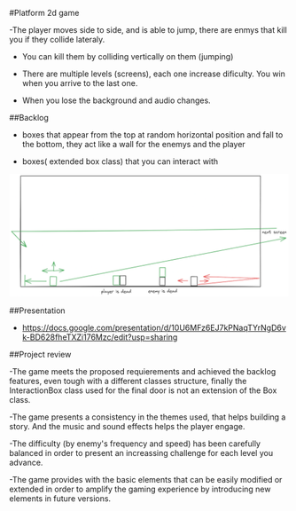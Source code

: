 #Platform 2d game

-The player moves side to side, and is able to jump, there are enmys that kill you if they collide lateraly.

- You can kill them by colliding vertically on them (jumping)

- There are multiple levels (screens), each one increase dificulty. You win when you arrive to the last one.

- When you lose the background and audio changes.


##Backlog

- boxes that appear from the top at random horizontal position and fall to the bottom, they act like a wall for the enemys and the player

- boxes( extended box class) that you can interact with

![game desing scheme](./img/game-design.png)

##Presentation

- https://docs.google.com/presentation/d/10U6MFz6EJ7kPNaqTYrNgD6vk-BD628fheTXZi176Mzc/edit?usp=sharing

##Project review

-The game meets the proposed requierements and achieved the backlog features, even tough with a different classes structure, finally the InteractionBox class used for the final door is not an extension of the Box class.

-The game presents a consistency in the themes used, that helps building a story. And the music and sound effects helps the player engage.

-The difficulty (by enemy's frequency and speed) has been carefully balanced in order to present an increassing challenge for each level you advance.

-The game provides with the basic elements that can be easily modified or extended in order to amplify the gaming experience by introducing new elements in future versions.
